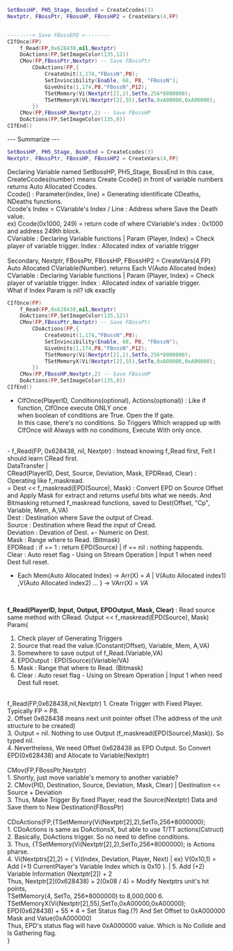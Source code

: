 ```lua
SetBossHP, PH5_Stage, BossEnd = CreateCcodes(3)
Nextptr, FBossPtr, FBossHP, FBossHP2 = CreateVars(4,FP)


--------< Save FBossEPD >--------
CIfOnce(FP)
	f_Read(FP,0x628438,nil,Nextptr)
	DoActions(FP,SetImageColor(135,12))
	CMov(FP,FBossPtr,Nextptr) -- Save FBossPtr
		CDoActions(FP,{
			CreateUnit(1,174,"FBossN",P8);
			SetInvincibility(Enable, 68, P8, "FBossN");
			GiveUnits(1,174,P8,"FBossN",P12);
			TSetMemory(Vi(Nextptr[2],2),SetTo,256*8000000);
			TSetMemoryX(Vi(Nextptr[2],55),SetTo,0xA00000,0xA00000);
		})
	CMov(FP,FBossHP,Nextptr,2) -- Save FBossHP
	DoActions(FP,SetImageColor(135,0))
CIfEnd()
```
--- Summarize ---
```lua
SetBossHP, PH5_Stage, BossEnd = CreateCcodes(3)
Nextptr, FBossPtr, FBossHP, FBossHP2 = CreateVars(4,FP)
```
Declaring Variable named SetBossHP, PH5_Stage, BossEnd
In this case, 
CreateCcodes(number) means Create Ccode() in front of variable numbers returns Auto Allocated Ccodes.<br>
Ccode() : Parameter{index, line} =  Generating identificate CDeaths, NDeaths functions. <br>
Ccode's Index = CVariable's Index / Line : Address where Save the Death value.<br>
ex) Ccode(0x1000, 249) = return code of where CVariable's index : 0x1000 and address 249th block.<br>
CVariable : Declaring Variable functions | Param {Player, Index} = Check player of variable trigger. Index : Allocated index of variable trigger<br>
<br>
Secondary, Nextptr, FBossPtr, FBossHP, FBossHP2 = CreateVars(4,FP)<br>
Auto Allocated CVariable(Number). returns Each V(Auto Allocated Index)<br>
CVariable : Declaring Variable functions | Param {Player, Index} = Check player of variable trigger. Index : Allocated index of variable trigger.<br>
What if Index Param is nil? idk exactly<br>
```lua
CIfOnce(FP)
	f_Read(FP,0x628438,nil,Nextptr)
	DoActions(FP,SetImageColor(135,12))
	CMov(FP,FBossPtr,Nextptr) -- Save FBossPtr
		CDoActions(FP,{
			CreateUnit(1,174,"FBossN",P8);
			SetInvincibility(Enable, 68, P8, "FBossN");
			GiveUnits(1,174,P8,"FBossN",P12);
			TSetMemory(Vi(Nextptr[2],2),SetTo,256*8000000);
			TSetMemoryX(Vi(Nextptr[2],55),SetTo,0xA00000,0xA00000);
		})
	CMov(FP,FBossHP,Nextptr,2) -- Save FBossHP
	DoActions(FP,SetImageColor(135,0))
CIfEnd()
```
- CIfOnce(PlayerID, Conditions(optional), Actions(optional)) : Like if function, CIfOnce execute ONLY once <br>
when boolean of conditions are True. Open the If gate.<br>
In this case, there's no conditions. So Triggers Which wrapped up with CIfOnce will Always with no conditions, Execute With only once.<br>
<br>
- f_Read(FP, 0x628438, nil, Nextptr) : Instead knowing f_Read first, Felt I should learn CRead first.<br>
DataTransfer | <br>
CRead(PlayerID, Dest, Source, Deviation, Mask, EPDRead, Clear) : Operating like f_maskread.<br>
= Dest << f_maskread(EPD(Source), Mask) : Convert EPD on Source Offset and Apply Mask for extract and returns useful bits what we needs. And Bitmasking returned f_maskread functions, saved to Dest(Offset, "Cp", Variable, Mem, A,VA)<br>
Dest : Destination where Save the output of Cread.<br>
Source : Destination where Read the input of Cread.<br>
Deviation : Devation of Dest. +- Numeric on Dest.<br>
Mask : Range where to Read. (Bitmask)<br>
EPDRead : if == 1 : return EPD(Source) | if == nil : nothing happends.<br>
Clear : Auto reset flag - Using on Stream Operation | Input 1 when need Dest full reset.<br>

- Each Mem(Auto Allocated Index) -> Arr(X) = *A* | 
V(Auto Allocated index1) ,V(Auto Allocated index2) ... } -> VArr(X) = *VA*
<br>

**f_Read(PlayerID, Input, Output, EPDOutput, Mask, Clear)**  : Read source same method with CRead.
Output << f_maskread(EPD(Source), Mask)<br>
Param{<br>
1. Check player of Generating Triggers<br>
2. Source that read the value.(Constant(Offset), Variable, Mem, A,VA)<br>
3. Somewhere to save output of f_Read.(Variable,VA)<br>
4. EPDOutput : EPD(Source)(Variable/VA)<br>
5. Mask : Range that where to Read. (Bitmask)<br>
6. Clear : Auto reset flag - Using on Stream Operation | Input 1 when need Dest full reset.<br>
<br>
f_Read(FP,0x628438,nil,Nextptr)
1. Create Trigger with Fixed Player. Typically FP = P8. <br>
2. Offset 0x628438 means next unit pointer offset (The address of the unit structure to be created) <br>
3. Output = nil. Nothing to use Output (f_maskread(EPD(Source),Mask)). So typed nil. <br>
4. Nevertheless, We need Offset 0x628438 as EPD Output. So Convert EPD(0x628438) and Allocate to Variable(Nextptr) <br>
<br>
CMov(FP,FBossPtr,Nextptr)<br>
1. Shortly, just move variable's memory to another variable? <br>
2. CMov(PID, Destination, Source, Deviation, Mask, Clear) | Destination << Source  + Deviation <br>
3. Thus, Make Trigger By fixed Player, read the Source(Nextptr) Data and Save them to New Destination(FBossPtr) <br>
<br>
CDoActions(FP,{TSetMemory(Vi(Nextptr[2],2),SetTo,256*8000000);<br>
1. CDoActions is same as DoActionsX, but able to use T/TT actions(Cstruct)<br>
2. Basically, DoActions trigger. So no need to define conditions.<br>
3. Thus, {TSetMemory(Vi(Nextptr[2],2),SetTo,256*8000000); is Actions pharse.<br>
4. Vi(Nextptrs[2],2) = { Vi(Index, Deviation, Player, Next) | ex) V(0x10,1) = Add (+1) CurrentPlayer's Variable Index which is 0x10 }. |
5. Add (+2) Variable Information (Nextptr[2]) + 2 <br> Thus, Nextptr[2](0x628438) + 2(0x08 / 4) = Modify Nextptrs unit's hit points, <br> TSetMemory(4, SetTo, 256*8000000) to 8,000,000
6. TSetMemoryX(Vi(Nextptr[2],55),SetTo,0xA00000,0xA00000);<br>
EPD(0x628438) + 55 * 4 = Set Status flag.(?) And Set Offset to 0xA000000 Mask and Value(0xA000000)<br>
Thus, EPD's status flag will have 0xA000000 value. Which is No Collide and Is Gathering flag.<br>
}


